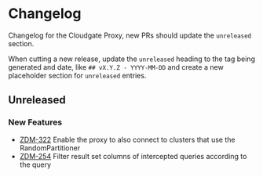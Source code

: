 # Changelog

Changelog for the Cloudgate Proxy, new PRs should update the `unreleased` section.

When cutting a new release, update the `unreleased` heading to the tag being generated and date, like `## vX.Y.Z - YYYY-MM-DD` and create a new placeholder section for  `unreleased` entries.

## Unreleased

### New Features

* [ZDM-322](https://datastax.jira.com/browse/ZDM-322) Enable the proxy to also connect to clusters that use the RandomPartitioner
* [ZDM-254](https://datastax.jira.com/browse/ZDM-254) Filter result set columns of intercepted queries according to the query
